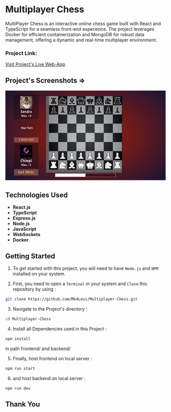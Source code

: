 # Multiplayer Chess

MultiPlayer Chess is an interactive online chess game built with React and TypeScript for a seamless front-end experience. The project leverages Docker for efficient containerization and MongoDB for robust data management, offering a dynamic and real-time multiplayer environment.

### Project Link:

[Visit Project's Live Web-App](https://multiplayer-chess.vercel.app/)

## Project's Screenshots =>

![image](./frontend/ss.jpeg)

## Technologies Used

- **React.js**
- **TypeScript**
- **Express.js**
- **Node.js**
- **JavaScript**
- **WebSockets**
- **Docker**

<h2>Getting Started</h2>

1. To get started with this project, you will need to have `Node.js` and `NPM` installed on your system.

2. First, you need to open a `Terminal` in your system and `Clone` this repository by using :

```bash
git clone https://github.com/Mk4Levi/Multiplayer-Chess.git
```

3. Navigate to the Project's directory :

```bash
cd Multiplayer-Chess
```

4. Install all Dependencies used in this Project :

```bash
npm install
```

in path frontend/ and backend/

5. Finally, host frontend on local server :

```bash
npm run start
```

6. and host backend on local server :

```bash
npm run dev
```

## Thank You
